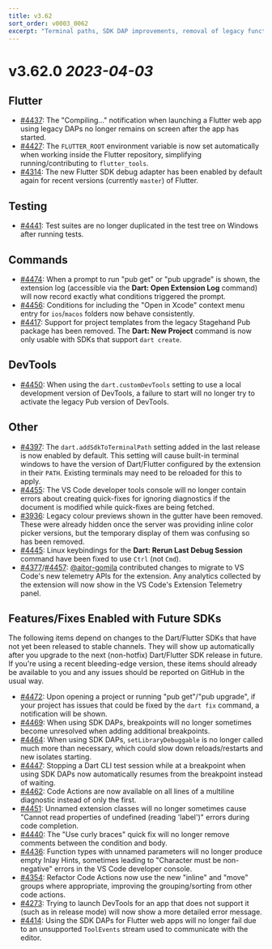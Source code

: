 ```yaml
---
title: v3.62
sort_order: v0003_0062
excerpt: "Terminal paths, SDK DAP improvements, removal of legacy functionality"
---
```


# v3.62.0 *2023-04-03*


## Flutter

- [#4437](https://github.com/Dart-Code/Dart-Code/issues/4437): The "Compiling..." notification when launching a Flutter web app using legacy DAPs no longer remains on screen after the app has started.
- [#4427](https://github.com/Dart-Code/Dart-Code/issues/4427): The `FLUTTER_ROOT` environment variable is now set automatically when working inside the Flutter repository, simplifying running/contributing to `flutter_tools`.
- [#4314](https://github.com/Dart-Code/Dart-Code/issues/4314): The new Flutter SDK debug adapter has been enabled by default again for recent versions (currently `master`) of Flutter.


## Testing

- [#4441](https://github.com/Dart-Code/Dart-Code/issues/4441): Test suites are no longer duplicated in the test tree on Windows after running tests.


## Commands

- [#4474](https://github.com/Dart-Code/Dart-Code/issues/4474): When a prompt to run "pub get" or "pub upgrade" is shown, the extension log (accessible via the **Dart: Open Extension Log** command) will now record exactly what conditions triggered the prompt.
- [#4456](https://github.com/Dart-Code/Dart-Code/issues/4456): Conditions for including the "Open in Xcode" context menu entry for `ios`/`macos` folders now behave consistently.
- [#4417](https://github.com/Dart-Code/Dart-Code/issues/4417): Support for project templates from the legacy Stagehand Pub package has been removed. The **Dart: New Project** command is now only usable with SDKs that support `dart create`.


## DevTools

- [#4450](https://github.com/Dart-Code/Dart-Code/issues/4450): When using the `dart.customDevTools` setting to use a local development version of DevTools, a failure to start will no longer try to activate the legacy Pub version of DevTools.


## Other

- [#4397](https://github.com/Dart-Code/Dart-Code/issues/4397): The `dart.addSdkToTerminalPath` setting added in the last release is now enabled by default. This setting will cause built-in terminal windows to have the version of Dart/Flutter configured by the extension in their `PATH`. Existing terminals may need to be reloaded for this to apply.
- [#4455](https://github.com/Dart-Code/Dart-Code/issues/4455): The VS Code developer tools console will no longer contain errors about creating quick-fixes for ignoring diagnostics if the document is modified while quick-fixes are being fetched. 
- [#3936](https://github.com/Dart-Code/Dart-Code/issues/3936): Legacy colour previews shown in the gutter have been removed. These were already hidden once the server was providing inline color picker versions, but the temporary display of them was confusing so has been removed.
- [#4445](https://github.com/Dart-Code/Dart-Code/issues/4445): Linux keybindings for the **Dart: Rerun Last Debug Session** command have been fixed to use `Ctrl` (not `Cmd`).
- [#4377](https://github.com/Dart-Code/Dart-Code/issues/4377)/[#4457](https://github.com/Dart-Code/Dart-Code/issues/4457): [@aitor-gomila](https://github.com/aitor-gomila) contributed changes to migrate to VS Code's new telemetry APIs for the extension. Any analytics collected by the extension will now show in the VS Code's Extension Telemetry panel.


## Features/Fixes Enabled with Future SDKs

The following items depend on changes to the Dart/Flutter SDKs that have not yet been released to stable channels. They will show up automatically after you upgrade to the next (non-hotfix) Dart/Flutter SDK release in future. If you're using a recent bleeding-edge version, these items should already be available to you and any issues should be reported on GitHub in the usual way.

- [#4472](https://github.com/Dart-Code/Dart-Code/issues/4472): Upon opening a project or running "pub get"/"pub upgrade", if your project has issues that could be fixed by the `dart fix` command, a notification will be shown.
- [#4469](https://github.com/Dart-Code/Dart-Code/issues/4469): When using SDK DAPs, breakpoints will no longer sometimes become unresolved when adding additional breakpoints.
- [#4464](https://github.com/Dart-Code/Dart-Code/issues/4464): When using SDK DAPs, `setLibraryDebuggable` is no longer called much more than necessary, which could slow down reloads/restarts and new isolates starting.
- [#4447](https://github.com/Dart-Code/Dart-Code/issues/4447): Stopping a Dart CLI test session while at a breakpoint when using SDK DAPs now automatically resumes from the breakpoint instead of waiting.
- [#4462](https://github.com/Dart-Code/Dart-Code/issues/4462): Code Actions are now available on all lines of a multiline diagnostic instead of only the first.
- [#4451](https://github.com/Dart-Code/Dart-Code/issues/4451): Unnamed extension classes will no longer sometimes cause "Cannot read properties of undefined (reading 'label')" errors during code completion.
- [#4440](https://github.com/Dart-Code/Dart-Code/issues/4440): The "Use curly braces" quick fix will no longer remove comments between the condition and body.
- [#4436](https://github.com/Dart-Code/Dart-Code/issues/4436): Function types with unnamed parameters will no longer produce empty Inlay Hints, sometimes leading to "Character must be non-negative" errors in the VS Code developer console.
- [#4354](https://github.com/Dart-Code/Dart-Code/issues/4354): Refactor Code Actions now use the new "inline" and "move" groups where appropriate, improving the grouping/sorting from other code actions.
- [#4273](https://github.com/Dart-Code/Dart-Code/issues/4273): Trying to launch DevTools for an app that does not support it (such as in release mode) will now show a more detailed error message.
- [#4414](https://github.com/Dart-Code/Dart-Code/issues/4414): Using the SDK DAPs for Flutter web apps will no longer fail due to an unsupported `ToolEvents` stream used to communicate with the editor.
